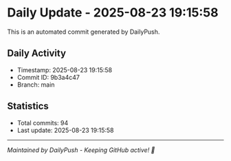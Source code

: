 # Daily Update - 2025-08-23 19:15:58

This is an automated commit generated by DailyPush.

## Daily Activity
- Timestamp: 2025-08-23 19:15:58
- Commit ID: 9b3a4c47
- Branch: main

## Statistics
- Total commits: 94
- Last update: 2025-08-23 19:15:58

---
*Maintained by DailyPush - Keeping GitHub active! 🚀*
